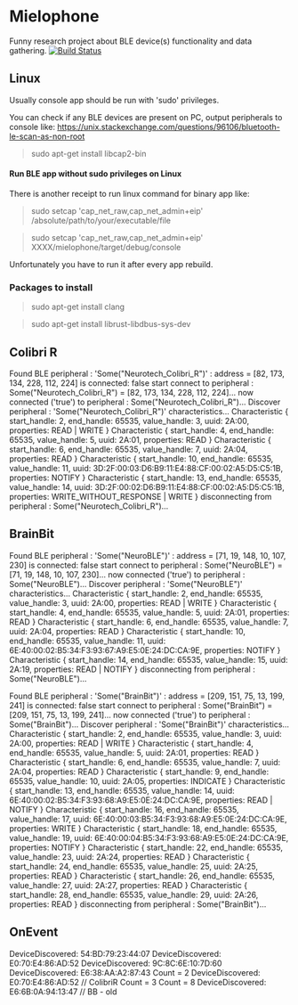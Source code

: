 # Mielophone
Funny research project about BLE device(s) functionality and data gathering.
[![Build Status](https://travis-ci.com/blandger/mielophone.svg?branch=master)](https://travis-ci.com/blandger/mielophone)

## Linux
Usually console app should be run with 'sudo' privileges.

You can check if any BLE devices are present on PC, output peripherals to console like:
https://unix.stackexchange.com/questions/96106/bluetooth-le-scan-as-non-root
> sudo apt-get install libcap2-bin

#### Run BLE app without sudo privileges on Linux
There is another receipt to run linux command for binary app like:

> sudo setcap 'cap_net_raw,cap_net_admin+eip' /absolute/path/to/your/executable/file

>sudo setcap 'cap_net_raw,cap_net_admin+eip' XXXX/mielophone/target/debug/console

Unfortunately you have to run it after every app rebuild. 

### Packages to install
> sudo apt-get install clang

> sudo apt-get install librust-libdbus-sys-dev

## Colibri R
Found BLE peripheral : 'Some("Neurotech_Colibri_R")' : address = [82, 173, 134, 228, 112, 224] is connected: false
start connect to peripheral : Some("Neurotech_Colibri_R") = [82, 173, 134, 228, 112, 224]...
now connected ('true') to peripheral : Some("Neurotech_Colibri_R")...
Discover peripheral : 'Some("Neurotech_Colibri_R")' characteristics...
Characteristic { start_handle: 2, end_handle: 65535, value_handle: 3, uuid: 2A:00, properties: READ | WRITE }
Characteristic { start_handle: 4, end_handle: 65535, value_handle: 5, uuid: 2A:01, properties: READ }
Characteristic { start_handle: 6, end_handle: 65535, value_handle: 7, uuid: 2A:04, properties: READ }
Characteristic { start_handle: 10, end_handle: 65535, value_handle: 11, uuid: 3D:2F:00:03:D6:B9:11:E4:88:CF:00:02:A5:D5:C5:1B, properties: NOTIFY }
Characteristic { start_handle: 13, end_handle: 65535, value_handle: 14, uuid: 3D:2F:00:02:D6:B9:11:E4:88:CF:00:02:A5:D5:C5:1B, properties: WRITE_WITHOUT_RESPONSE | WRITE }
disconnecting from peripheral : Some("Neurotech_Colibri_R")...

## BrainBit
Found BLE peripheral : 'Some("NeuroBLE")' : address = [71, 19, 148, 10, 107, 230] is connected: false
start connect to peripheral : Some("NeuroBLE") = [71, 19, 148, 10, 107, 230]...
now connected ('true') to peripheral : Some("NeuroBLE")...
Discover peripheral : 'Some("NeuroBLE")' characteristics...
Characteristic { start_handle: 2, end_handle: 65535, value_handle: 3, uuid: 2A:00, properties: READ | WRITE }
Characteristic { start_handle: 4, end_handle: 65535, value_handle: 5, uuid: 2A:01, properties: READ }
Characteristic { start_handle: 6, end_handle: 65535, value_handle: 7, uuid: 2A:04, properties: READ }
Characteristic { start_handle: 10, end_handle: 65535, value_handle: 11, uuid: 6E:40:00:02:B5:34:F3:93:67:A9:E5:0E:24:DC:CA:9E, properties: NOTIFY }
Characteristic { start_handle: 14, end_handle: 65535, value_handle: 15, uuid: 2A:19, properties: READ | NOTIFY }
disconnecting from peripheral : Some("NeuroBLE")...


Found BLE peripheral : 'Some("BrainBit")' : address = [209, 151, 75, 13, 199, 241] is connected: false
start connect to peripheral : Some("BrainBit") = [209, 151, 75, 13, 199, 241]...
now connected ('true') to peripheral : Some("BrainBit")...
Discover peripheral : 'Some("BrainBit")' characteristics...
Characteristic { start_handle: 2, end_handle: 65535, value_handle: 3, uuid: 2A:00, properties: READ | WRITE }
Characteristic { start_handle: 4, end_handle: 65535, value_handle: 5, uuid: 2A:01, properties: READ }
Characteristic { start_handle: 6, end_handle: 65535, value_handle: 7, uuid: 2A:04, properties: READ }
Characteristic { start_handle: 9, end_handle: 65535, value_handle: 10, uuid: 2A:05, properties: INDICATE }
Characteristic { start_handle: 13, end_handle: 65535, value_handle: 14, uuid: 6E:40:00:02:B5:34:F3:93:68:A9:E5:0E:24:DC:CA:9E, properties: READ | NOTIFY }
Characteristic { start_handle: 16, end_handle: 65535, value_handle: 17, uuid: 6E:40:00:03:B5:34:F3:93:68:A9:E5:0E:24:DC:CA:9E, properties: WRITE }
Characteristic { start_handle: 18, end_handle: 65535, value_handle: 19, uuid: 6E:40:00:04:B5:34:F3:93:68:A9:E5:0E:24:DC:CA:9E, properties: NOTIFY }
Characteristic { start_handle: 22, end_handle: 65535, value_handle: 23, uuid: 2A:24, properties: READ }
Characteristic { start_handle: 24, end_handle: 65535, value_handle: 25, uuid: 2A:25, properties: READ }
Characteristic { start_handle: 26, end_handle: 65535, value_handle: 27, uuid: 2A:27, properties: READ }
Characteristic { start_handle: 28, end_handle: 65535, value_handle: 29, uuid: 2A:26, properties: READ }
disconnecting from peripheral : Some("BrainBit")...

## OnEvent
DeviceDiscovered: 54:BD:79:23:44:07
DeviceDiscovered: E0:70:E4:86:AD:52
DeviceDiscovered: 9C:8C:6E:10:7D:60
DeviceDiscovered: E6:38:AA:A2:87:43
Count = 2
DeviceDiscovered: E0:70:E4:86:AD:52 // ColibriR
Count = 3
Count = 8
DeviceDiscovered: E6:6B:0A:94:13:47 // BB - old
